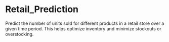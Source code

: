 # Retail_Prediction

Predict the number of units sold for different products in a retail store over a given time period. This helps optimize inventory and minimize stockouts or overstocking.
